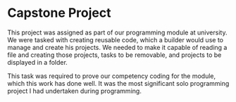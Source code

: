 # Capstone Project
This project was assigned as part of our programming module at university. We were tasked with creating reusable code, which a builder would use to manage and create his projects. We needed to make it capable of reading a file and creating those projects, tasks to be removable, and projects to be displayed in a folder.

This task was required to prove our competency coding for the module, which this work has done well. It was the most significant solo programming project I had undertaken during programming.
